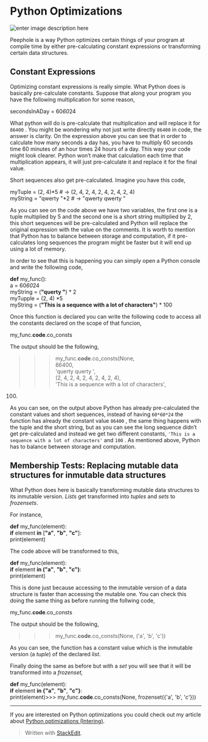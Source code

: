
Python Optimizations
===
![enter image description here](https://miro.medium.com/max/1600/1*VXi1sWm5p5_90KXYu6tJ5w.jpeg)

Peephole is a way Python optimizes certain things of your program at compile time by either pre-calculating constant expressions or transforming certain data structures.

## Constant Expressions

Optimizing constant expressions is really simple. What Python does is basically pre-calculate constants. Suppose that along your program you have the following multiplication for some reason,

secondsInADay = 60*60*24

What python will do is pre-calculate that multiplication and will replace it for  `86400`  . You might be wondering why not just write directly  `86400`  in code, the answer is clarity. On the expression above you can see that in order to calculate how many seconds a day has, you have to multiply 60 seconds time 60 minutes of an hour times 24 hours of a day. This way your code might look clearer. Python won’t make that calculation each time that multiplication appears, it will just pre-calculate it and replace it for the final value.

Short sequences also get pre-calculated. Imagine you have this code,

myTuple = (2, 4)*5      # -> (2, 4, 2, 4, 2, 4, 2, 4, 2, 4)  
myString = "qwerty "*2  # -> "qwerty qwerty "

As you can see on the code above we have two variables, the first one is a tuple multiplied by 5 and the second one is a short string multiplied by 2, this short sequences will be pre-calculated and Python will replace the original expression with the value on the comments. It is worth to mention that Python has to balance between storage and computation, if it pre-calculates long sequences the program might be faster but it will end up using a lot of memory.

In order to see that this is happening you can simply open a Python console and write the following code,

**def** my_func():  
    a = 60*60*24  
    myString = (**"querty "**) * 2  
    myTupple = (2, 4) *5  
    myString = (**"This is a sequence with a lot of characters"**) * 100

Once this function is declared you can write the following code to access all the constants declared on the scope of that funcion,

my_func.__code__.co_consts

The output should be the following,

>>> my_func.__code__.co_consts(None,   
86400,   
'querty querty ',   
(2, 4, 2, 4, 2, 4, 2, 4, 2, 4),   
'This is a sequence with a lot of characters',   
100)

As you can see, on the output above Python has already pre-calculated the constant values and short sequences, instead of having  `60*60*24`  the function has already the constant value  `86400`  , the same thing happens with the tuple and the short string, but as you can see the long sequence didn’t get pre-calculated and instead we get two different constants,  `'This is a sequence with a lot of characters'`  and  `100`  . As mentioned above, Python has to balance between storage and computation.

## Membership Tests: Replacing mutable data structures for inmutable data structures

What Python does here is basically transforming mutable data structures to its inmutable version.  _Lists_  get transformed into  _tuples_  and  _sets_  to  _frozensets_.

For instance,

**def** my_func(element):  
    **if** element **in** [**"a"**, **"b"**, **"c"**]:  
        print(element)

The code above will be transformed to this,

**def** my_func(element):  
    **if** element **in ("a"**, **"b"**, **"c")**:  
        print(element)

This is done just because accessing to the inmutable version of a data structure is faster than accessing the mutable one. You can check this doing the same thing as before running the follwing code,

my_func.__code__.co_consts

The output should be the following,

>>> my_func.__code__.co_consts(None, ('a', 'b', 'c'))

As you can see, the function has a constant value which is the inmutable version (a  _tuple_) of the declared  _list_.

Finally doing the same as before but with a  _set_  you will see that it will be transformed into a  _frozenset,_

**def** my_func(element):  
    **if** element **in {"a"**, **"b"**, **"c"}**:  
        print(element)>>> my_func.__code__.co_consts(None, frozenset({'a', 'b', 'c'}))

----------

If you are interested on Python optimizations you could check out my article about  [Python optimizations (Intering)](https://medium.com/@gmotzespina/python-optimizations-216205001b83).

> Written with [StackEdit](https://medium.com/@gmotzespina/python-optimizations-a822db1f6bf5).
<!--stackedit_data:
eyJoaXN0b3J5IjpbNTI2NzI5MzU5XX0=
-->